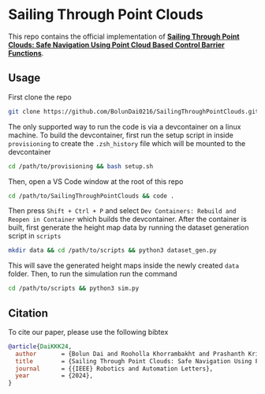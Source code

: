 # Sailing Through Point Clouds

This repo contains the official implementation of [**Sailing Through Point Clouds: Safe Navigation Using Point Cloud Based Control Barrier Functions**](https://arxiv.org/pdf/2403.18206).

## Usage

First clone the repo 

```bash
git clone https://github.com/BolunDai0216/SailingThroughPointClouds.git
```

The only supported way to run the code is via a devcontainer on a linux machine. To build the devcontainer, first run the setup script in inside `provisioning` to create the `.zsh_history` file which will be mounted to the devcontainer

```bash
cd /path/to/provisioning && bash setup.sh
```

Then, open a VS Code window at the root of this repo

```bash
cd /path/to/SailingThroughPointClouds && code . 
```

Then press `Shift + Ctrl + P` and select `Dev Containers: Rebuild and Reopen in Container` which builds the devcontainer. After the container is built, first generate the height map data by running the dataset generation script in `scripts`

```bash
mkdir data && cd /path/to/scripts && python3 dataset_gen.py
```

This will save the generated height maps inside the newly created `data` folder. Then, to run the simulation run the command

```bash
cd /path/to/scripts && python3 sim.py
```

## Citation

To cite our paper, please use the following bibtex

```bibtex
@article{DaiKKK24,
  author       = {Bolun Dai and Rooholla Khorrambakht and Prashanth Krishnamurthy and Farshad Khorrami},
  title        = {Sailing Through Point Clouds: Safe Navigation Using Point Cloud Based Control Barrier Functions},
  journal      = {{IEEE} Robotics and Automation Letters},
  year         = {2024},
}
```
